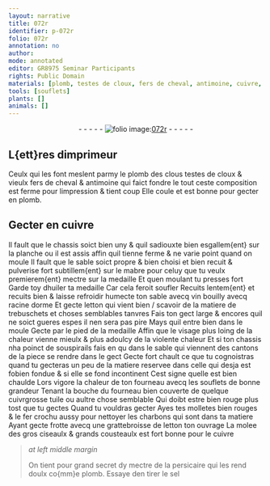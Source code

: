 ```yaml
---
layout: narrative
title: 072r
identifier: p-072r
folio: 072r
annotation: no
author:
mode: annotated
editor: GR8975 Seminar Participants
rights: Public Domain
materials: [plomb, testes de cloux, fers de cheval, antimoine, cuivre, mabre, vin, racine dorme, letton, tuile, fer, charbons, persicaire, sel]
tools: [souflets]
plants: []
animals: []
---
```


<div class="folio" align="center">- - - - - <a href="http://gallica.bnf.fr/ark:/12148/btv1b10500001g/f149.item" target="_blank"><img src="https://cu-mkp.github.io/2017-workshop-edition/assets/photo-icon.png" alt="folio image: " style="display:inline-block; margin-bottom:-3px;"/>072r</a> - - - - - </div>  
  

## L{ett}res dimprimeur

 
Ceulx qui les font meslent parmy le <span class="m">plomb</span> des clous <span class="m">testes
 de cloux</span> & vieulx <span class="m">fers de cheval</span> & <span class="m">antimoine</span> qui faict
 fondre le tout ceste composition est ferme pour limpression
 & tient coup Elle coule et est bonne pour gecter en <span class="m">plomb</span>.

 
  

## Gecter en <span class="m">cuivre</span>

 
Il fault que le chassis soict bien uny & quil sadiouxte
 bien esgallem{ent} sur la planche ou il est assis affin quil tienne
 ferme & ne varie point quand on moule Il fault que le sable soict
 propre & bien choisi et bien recuit & pulverise fort subtillem{ent}
 sur le <span class="m">mabre</span> pour celuy que tu veulx premierem{ent} mectre sur la
 medaille Et quen moulant tu presses fort Garde toy dhuiler
 ta medaille Car cela feroit soufler Recuits lentem{ent} et recuits
 bien & laisse refroidir humecte ton sable avecq <span class="m">vin</span> bouilly
 avecq <span class="m">racine dorme</span> Et gecte <span class="m">letton</span> qui vient bien / scavoir de
 la matiere de trebuschets et choses semblables tanvres Fais
 ton gect large & encores quil ne soict gueres espes il nen sera
 pas pire Mays quil entre bien dans le moule Gecte par le
 pied de la medaille Affin que le visage plus loing de la chaleur
 vienne mieulx & plus adoulcy de la violente chaleur Et si ton
 chassis nha poinct de souspirails fais en qu dans le sable
 qui viennent des cantons de la piece se rendre dans le gect
 Gecte fort chault ce que tu cognoistras quand tu gecteras un
 peu de la matiere reservee dans celle qui desja est fobien
 fondue & si elle se fond incontinent Cest signe quelle est bien
 chaulde Lors vigore la chaleur de ton fourneau avecq les
 <span class="tl">souflets</span> de bonne grandeur Tenant la bouche du fourneau
 bien couverte de quelque cuivrgrosse <span class="m">tuile</span> ou aultre chose
 semblable Qui doibt estre bien rouge plus tost que tu gectes
 Quand tu vouldras gecter Ayes tes molletes bien rouges & le
 <span class="m">fer</span> crochu aussy pour nettoyer les <span class="m">charbons</span> qui sont dans ta
 matiere Ayant gecte frotte avecq une grattebroisse de <span class="m">letton</span>
 ton ouvrage La molee des gros ciseaulx & grands cousteaulx
 est fort bonne pour le <span class="m">cuivre</span>
 
> *at left middle margin*
> 
>   On tient pour grand
 secret dy mectre de
 la <span class="m">persicaire</span>
 qui les rend doulx
 co{mm}e <span class="m">plomb</span>. Essaye
 den tirer le <span class="m">sel</span>

